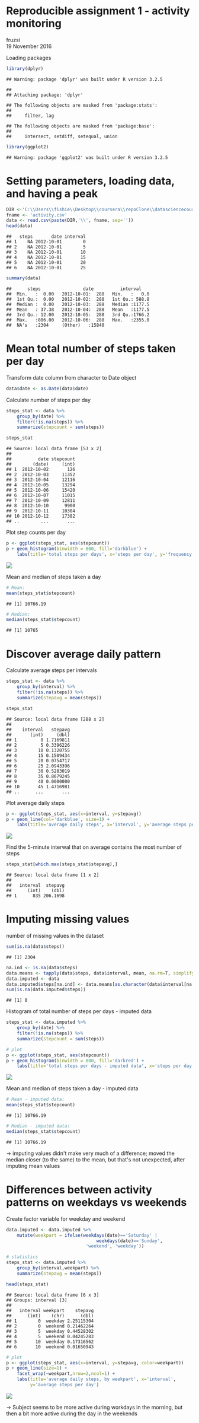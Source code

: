 # Reproducible assignment 1 - activity monitoring
fruzsi  
19 November 2016  

Loading packages


```r
library(dplyr)
```

```
## Warning: package 'dplyr' was built under R version 3.2.5
```

```
## 
## Attaching package: 'dplyr'
```

```
## The following objects are masked from 'package:stats':
## 
##     filter, lag
```

```
## The following objects are masked from 'package:base':
## 
##     intersect, setdiff, setequal, union
```

```r
library(ggplot2)
```

```
## Warning: package 'ggplot2' was built under R version 3.2.5
```


# Setting parameters, loading data, and having a peak


```r
DIR <-'C:\\Users\\fishie\\Desktop\\coursera\\repoClone\\datasciencecoursera\\replic_assignmnent1'
fname <- 'activity.csv'
data <- read.csv(paste(DIR,'\\', fname, sep=''))
head(data)
```

```
##   steps       date interval
## 1    NA 2012-10-01        0
## 2    NA 2012-10-01        5
## 3    NA 2012-10-01       10
## 4    NA 2012-10-01       15
## 5    NA 2012-10-01       20
## 6    NA 2012-10-01       25
```

```r
summary(data)
```

```
##      steps                date          interval     
##  Min.   :  0.00   2012-10-01:  288   Min.   :   0.0  
##  1st Qu.:  0.00   2012-10-02:  288   1st Qu.: 588.8  
##  Median :  0.00   2012-10-03:  288   Median :1177.5  
##  Mean   : 37.38   2012-10-04:  288   Mean   :1177.5  
##  3rd Qu.: 12.00   2012-10-05:  288   3rd Qu.:1766.2  
##  Max.   :806.00   2012-10-06:  288   Max.   :2355.0  
##  NA's   :2304     (Other)   :15840
```

# Mean total number of steps taken per day

Transform date column from character to Date object 


```r
data$date <- as.Date(data$date)
```

Calculate number of steps per day


```r
steps_stat <- data %>%
    group_by(date) %>%
    filter(!is.na(steps)) %>%
    summarize(stepcount = sum(steps))

steps_stat
```

```
## Source: local data frame [53 x 2]
## 
##          date stepcount
##        (date)     (int)
## 1  2012-10-02       126
## 2  2012-10-03     11352
## 3  2012-10-04     12116
## 4  2012-10-05     13294
## 5  2012-10-06     15420
## 6  2012-10-07     11015
## 7  2012-10-09     12811
## 8  2012-10-10      9900
## 9  2012-10-11     10304
## 10 2012-10-12     17382
## ..        ...       ...
```

Plot step counts per day


```r
p <- ggplot(steps_stat, aes(stepcount))
p + geom_histogram(binwidth = 800, fill='darkblue') +
    labs(title='total steps per days', x='steps per day', y='frequency')
```

![](PA1_template_files/figure-html/stepsumplot-1.png)<!-- -->

Mean and median of steps taken a day


```r
# Mean:
mean(steps_stat$stepcount)
```

```
## [1] 10766.19
```

```r
# Median:
median(steps_stat$stepcount)
```

```
## [1] 10765
```

# Discover average daily pattern

Calculate average steps per intervals


```r
steps_stat <- data %>%
    group_by(interval) %>%
    filter(!is.na(steps)) %>%
    summarize(stepavg = mean(steps))

steps_stat
```

```
## Source: local data frame [288 x 2]
## 
##    interval   stepavg
##       (int)     (dbl)
## 1         0 1.7169811
## 2         5 0.3396226
## 3        10 0.1320755
## 4        15 0.1509434
## 5        20 0.0754717
## 6        25 2.0943396
## 7        30 0.5283019
## 8        35 0.8679245
## 9        40 0.0000000
## 10       45 1.4716981
## ..      ...       ...
```

Plot average daily steps


```r
p <- ggplot(steps_stat, aes(x=interval, y=stepavg))
p + geom_line(col='darkblue', size=1) +
    labs(title='average daily steps', x='interval', y='average steps per day')
```

![](PA1_template_files/figure-html/stepsavgplot-1.png)<!-- -->

Find the 5-minute interwal that on average contains the most number of steps


```r
steps_stat[which.max(steps_stat$stepavg),]
```

```
## Source: local data frame [1 x 2]
## 
##   interval  stepavg
##      (int)    (dbl)
## 1      835 206.1698
```


# Imputing missing values

number of missing values in the dataset


```r
sum(is.na(data$steps))
```

```
## [1] 2304
```


```r
na.ind <- is.na(data$steps)
data.means <- tapply(data$steps, data$interval, mean, na.rm=T, simplify=T)
data.imputed <- data
data.imputed$steps[na.ind] <- data.means[as.character(data$interval[na.ind])]
sum(is.na(data.imputed$steps))
```

```
## [1] 0
```

Histogram of total number of steps per days - imputed data


```r
steps_stat <- data.imputed %>%
    group_by(date) %>%
    filter(!is.na(steps)) %>%
    summarize(stepcount = sum(steps))

# plot
p <- ggplot(steps_stat, aes(stepcount))
p + geom_histogram(binwidth = 800, fill='darkred') +
    labs(title='total steps per days - imputed data', x='steps per day', y='frequency')
```

![](PA1_template_files/figure-html/unnamed-chunk-5-1.png)<!-- -->

Mean and median of steps taken a day - imputed data


```r
# Mean - imputed data:
mean(steps_stat$stepcount)
```

```
## [1] 10766.19
```

```r
# Median - imputed data:
median(steps_stat$stepcount)
```

```
## [1] 10766.19
```
-> imputing values didn't make very much of a difference; moved the median closer (to the same) to the mean, but that's not unexpected, after imputing mean values

# Differences between activity patterns on weekdays vs weekends

Create factor variable for weekday and weekend


```r
data.imputed <- data.imputed %>%
    mutate(weekpart = ifelse(weekdays(date)=='Saturday' | 
                                  weekdays(date)=='Sunday',
                              'weekend', 'weekday'))

# statistics
steps_stat <- data.imputed %>%
    group_by(interval,weekpart) %>%
    summarize(stepavg = mean(steps))

head(steps_stat)
```

```
## Source: local data frame [6 x 3]
## Groups: interval [3]
## 
##   interval weekpart    stepavg
##      (int)    (chr)      (dbl)
## 1        0  weekday 2.25115304
## 2        0  weekend 0.21462264
## 3        5  weekday 0.44528302
## 4        5  weekend 0.04245283
## 5       10  weekday 0.17316562
## 6       10  weekend 0.01650943
```

```r
# plot
p <- ggplot(steps_stat, aes(x=interval, y=stepavg, color=weekpart))
p + geom_line(size=1) +
    facet_wrap(~weekpart,nrow=2,ncol=1) +
    labs(title='average daily steps, by weekpart', x='interval', 
         y='average steps per day')
```

![](PA1_template_files/figure-html/unnamed-chunk-7-1.png)<!-- -->


-> Subject seems to be more active during workdays in the morning, but then a bit more active during the day in the weekends

